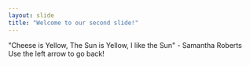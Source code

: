 ```yaml
---
layout: slide
title: "Welcome to our second slide!"
---
```

"Cheese is Yellow, The Sun is Yellow, I like the Sun" - Samantha Roberts
Use the left arrow to go back!
